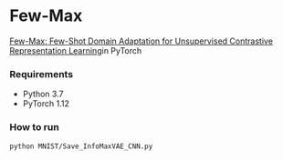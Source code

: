 # Few-Max
[Few-Max: Few-Shot Domain Adaptation for Unsupervised Contrastive Representation Learning](https://arxiv.org/abs/2206.10137)in PyTorch


### Requirements
- Python 3.7
- PyTorch 1.12

### How to run
```bash
python MNIST/Save_InfoMaxVAE_CNN.py
```
